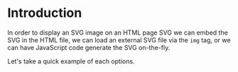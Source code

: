 # Introduction

In order to display an SVG image on an HTML page SVG we can embed the SVG in the HTML file, we can load an external SVG file via the `img` tag, or we can have JavaScript code generate the SVG on-the-fly.

Let's take a quick example of each options.
